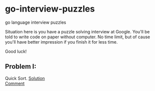 # go-interview-puzzles
go language interview puzzles

Situation here is you have a puzzle solving interview at Google. You'll be told to write code on paper without computer. No time limit, but of cause you'll have better impression if you finish it for less time.

Good luck!

## Problem I:

Quick Sort. [Solution](https://github.com/fingerection/go-interview-puzzles/blob/master/quicksort.go)  
[Comment](https://github.com/fingerection/go-interview-puzzles/blob/master/quicksort.md)
